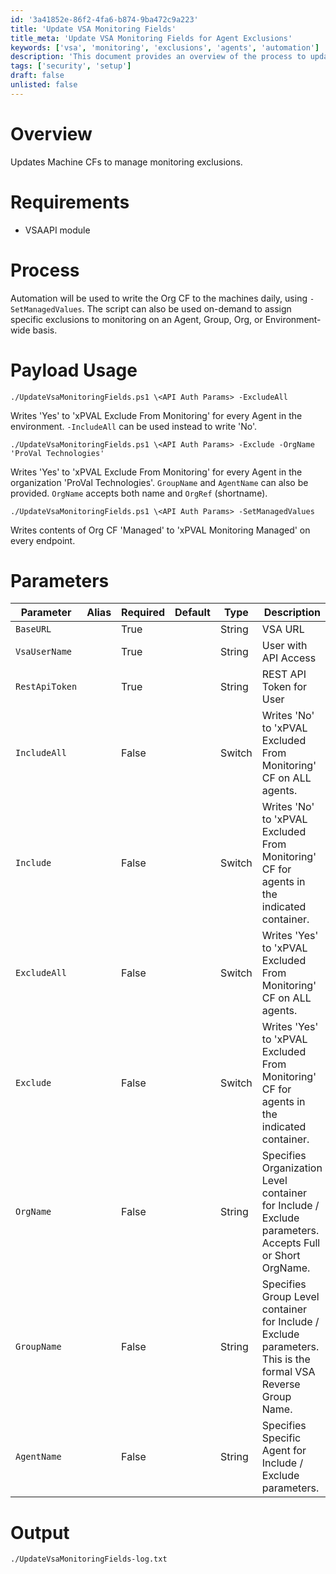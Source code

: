 ```yaml
---
id: '3a41852e-86f2-4fa6-b874-9ba472c9a223'
title: 'Update VSA Monitoring Fields'
title_meta: 'Update VSA Monitoring Fields for Agent Exclusions'
keywords: ['vsa', 'monitoring', 'exclusions', 'agents', 'automation']
description: 'This document provides an overview of the process to update monitoring exclusions for agents in VSA using automation. It details the requirements for the VSAAPI module, the parameters for executing the script, and examples of how to use the script for on-demand and scheduled updates. The payload usage section illustrates how to manage exclusion settings for agents, groups, and organizations effectively.'
tags: ['security', 'setup']
draft: false
unlisted: false
---
```


# Overview
Updates Machine CFs to manage monitoring exclusions.

# Requirements
- VSAAPI module

# Process
Automation will be used to write the Org CF to the machines daily, using `-SetManagedValues`. The script can also be used on-demand to assign specific exclusions to monitoring on an Agent, Group, Org, or Environment-wide basis.

# Payload Usage
```
./UpdateVsaMonitoringFields.ps1 \<API Auth Params> -ExcludeAll
```
Writes 'Yes' to 'xPVAL Exclude From Monitoring' for every Agent in the environment. `-IncludeAll` can be used instead to write 'No'.

```
./UpdateVsaMonitoringFields.ps1 \<API Auth Params> -Exclude -OrgName 'ProVal Technologies'
```
Writes 'Yes' to 'xPVAL Exclude From Monitoring' for every Agent in the organization 'ProVal Technologies'. `GroupName` and `AgentName` can also be provided. `OrgName` accepts both name and `OrgRef` (shortname).

```
./UpdateVsaMonitoringFields.ps1 \<API Auth Params> -SetManagedValues
```
Writes contents of Org CF 'Managed' to 'xPVAL Monitoring Managed' on every endpoint.

# Parameters

| Parameter       | Alias | Required | Default | Type   | Description                                                                                      |
|------------------|-------|----------|---------|--------|--------------------------------------------------------------------------------------------------|
| `BaseURL`        |       | True     |         | String | VSA URL                                                                                         |
| `VsaUserName`    |       | True     |         | String | User with API Access                                                                             |
| `RestApiToken`   |       | True     |         | String | REST API Token for User                                                                          |
| `IncludeAll`     |       | False    |         | Switch | Writes 'No' to 'xPVAL Excluded From Monitoring' CF on ALL agents.                              |
| `Include`        |       | False    |         | Switch | Writes 'No' to 'xPVAL Excluded From Monitoring' CF for agents in the indicated container.      |
| `ExcludeAll`     |       | False    |         | Switch | Writes 'Yes' to 'xPVAL Excluded From Monitoring' CF on ALL agents.                             |
| `Exclude`        |       | False    |         | Switch | Writes 'Yes' to 'xPVAL Excluded From Monitoring' CF for agents in the indicated container.     |
| `OrgName`        |       | False    |         | String | Specifies Organization Level container for Include / Exclude parameters. Accepts Full or Short OrgName. |
| `GroupName`      |       | False    |         | String | Specifies Group Level container for Include / Exclude parameters. This is the formal VSA Reverse Group Name. |
| `AgentName`      |       | False    |         | String | Specifies Specific Agent for Include / Exclude parameters.                                       |

# Output
```
./UpdateVsaMonitoringFields-log.txt
```
